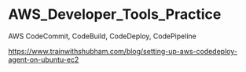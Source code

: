 # AWS_Developer_Tools_Practice
AWS CodeCommit, CodeBuild, CodeDeploy, CodePipeline



https://www.trainwithshubham.com/blog/setting-up-aws-codedeploy-agent-on-ubuntu-ec2
